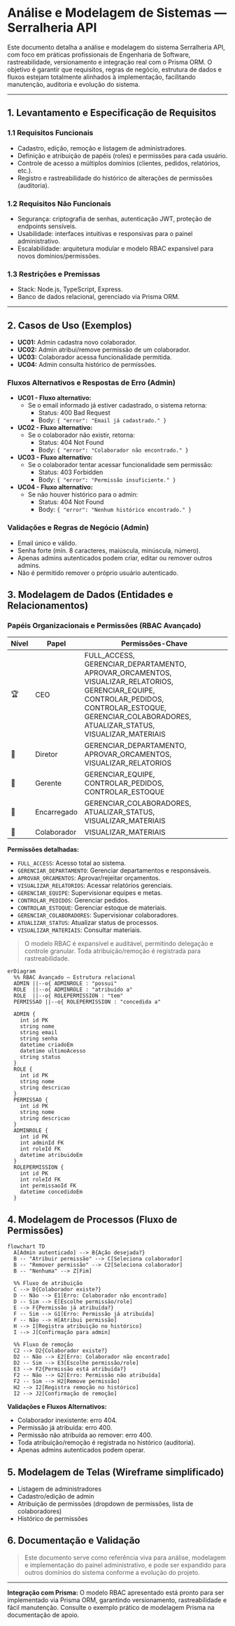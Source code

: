 

# Análise e Modelagem de Sistemas — Serralheria API

Este documento detalha a análise e modelagem do sistema Serralheria API, com foco em práticas profissionais de Engenharia de Software, rastreabilidade, versionamento e integração real com o Prisma ORM. O objetivo é garantir que requisitos, regras de negócio, estrutura de dados e fluxos estejam totalmente alinhados à implementação, facilitando manutenção, auditoria e evolução do sistema.

---


## 1. Levantamento e Especificação de Requisitos


### 1.1 Requisitos Funcionais
- Cadastro, edição, remoção e listagem de administradores.
- Definição e atribuição de papéis (roles) e permissões para cada usuário.
- Controle de acesso a múltiplos domínios (clientes, pedidos, relatórios, etc.).
- Registro e rastreabilidade do histórico de alterações de permissões (auditoria).


### 1.2 Requisitos Não Funcionais
- Segurança: criptografia de senhas, autenticação JWT, proteção de endpoints sensíveis.
- Usabilidade: interfaces intuitivas e responsivas para o painel administrativo.
- Escalabilidade: arquitetura modular e modelo RBAC expansível para novos domínios/permissões.


### 1.3 Restrições e Premissas
- Stack: Node.js, TypeScript, Express.
- Banco de dados relacional, gerenciado via Prisma ORM.

---


## 2. Casos de Uso (Exemplos)
- **UC01:** Admin cadastra novo colaborador.
- **UC02:** Admin atribui/remove permissão de um colaborador.
- **UC03:** Colaborador acessa funcionalidade permitida.
- **UC04:** Admin consulta histórico de permissões.


### Fluxos Alternativos e Respostas de Erro (Admin)

- **UC01 - Fluxo alternativo:**
    - Se o email informado já estiver cadastrado, o sistema retorna:
      - Status: 400 Bad Request
      - Body: `{ "error": "Email já cadastrado." }`
- **UC02 - Fluxo alternativo:**
    - Se o colaborador não existir, retorna:
      - Status: 404 Not Found
      - Body: `{ "error": "Colaborador não encontrado." }`
- **UC03 - Fluxo alternativo:**
    - Se o colaborador tentar acessar funcionalidade sem permissão:
      - Status: 403 Forbidden
      - Body: `{ "error": "Permissão insuficiente." }`
- **UC04 - Fluxo alternativo:**
    - Se não houver histórico para o admin:
      - Status: 404 Not Found
      - Body: `{ "error": "Nenhum histórico encontrado." }`


### Validações e Regras de Negócio (Admin)
- Email único e válido.
- Senha forte (mín. 8 caracteres, maiúscula, minúscula, número).
- Apenas admins autenticados podem criar, editar ou remover outros admins.
- Não é permitido remover o próprio usuário autenticado.


## 3. Modelagem de Dados (Entidades e Relacionamentos)
### Papéis Organizacionais e Permissões (RBAC Avançado)



| Nível | Papel         | Permissões-Chave |
|-------|---------------|-----------------|
| 🏆    | CEO           | FULL_ACCESS, GERENCIAR_DEPARTAMENTO, APROVAR_ORCAMENTOS, VISUALIZAR_RELATORIOS, GERENCIAR_EQUIPE, CONTROLAR_PEDIDOS, CONTROLAR_ESTOQUE, GERENCIAR_COLABORADORES, ATUALIZAR_STATUS, VISUALIZAR_MATERIAIS |
| 💼    | Diretor       | GERENCIAR_DEPARTAMENTO, APROVAR_ORCAMENTOS, VISUALIZAR_RELATORIOS |
| 🧠    | Gerente       | GERENCIAR_EQUIPE, CONTROLAR_PEDIDOS, CONTROLAR_ESTOQUE |
| 🧰    | Encarregado   | GERENCIAR_COLABORADORES, ATUALIZAR_STATUS, VISUALIZAR_MATERIAIS |
| 👷    | Colaborador   | VISUALIZAR_MATERIAIS |


**Permissões detalhadas:**
- `FULL_ACCESS`: Acesso total ao sistema.
- `GERENCIAR_DEPARTAMENTO`: Gerenciar departamentos e responsáveis.
- `APROVAR_ORCAMENTOS`: Aprovar/rejeitar orçamentos.
- `VISUALIZAR_RELATORIOS`: Acessar relatórios gerenciais.
- `GERENCIAR_EQUIPE`: Supervisionar equipes e metas.
- `CONTROLAR_PEDIDOS`: Gerenciar pedidos.
- `CONTROLAR_ESTOQUE`: Gerenciar estoque de materiais.
- `GERENCIAR_COLABORADORES`: Supervisionar colaboradores.
- `ATUALIZAR_STATUS`: Atualizar status de processos.
- `VISUALIZAR_MATERIAIS`: Consultar materiais.

> O modelo RBAC é expansível e auditável, permitindo delegação e controle granular. Toda atribuição/remoção é registrada para rastreabilidade.



```mermaid
erDiagram
  %% RBAC Avançado — Estrutura relacional
  ADMIN ||--o{ ADMINROLE : "possui"
  ROLE  ||--o{ ADMINROLE : "atribuído a"
  ROLE  ||--o{ ROLEPERMISSION : "tem"
  PERMISSAO ||--o{ ROLEPERMISSION : "concedida a"

  ADMIN {
    int id PK
    string nome
    string email
    string senha
    datetime criadoEm
    datetime ultimoAcesso
    string status
  }
  ROLE {
    int id PK
    string nome
    string descricao
  }
  PERMISSAO {
    int id PK
    string nome
    string descricao
  }
  ADMINROLE {
    int id PK
    int adminId FK
    int roleId FK
    datetime atribuidoEm
  }
  ROLEPERMISSION {
    int id PK
    int roleId FK
    int permissaoId FK
    datetime concedidoEm
  }
```


## 4. Modelagem de Processos (Fluxo de Permissões)




```mermaid
flowchart TD
  A[Admin autenticado] --> B{Ação desejada?}
  B -- "Atribuir permissão" --> C[Seleciona colaborador]
  B -- "Remover permissão" --> C2[Seleciona colaborador]
  B -- "Nenhuma" --> Z[Fim]

  %% Fluxo de atribuição
  C --> D{Colaborador existe?}
  D -- Não --> E1[Erro: Colaborador não encontrado]
  D -- Sim --> E[Escolhe permissão/role]
  E --> F{Permissão já atribuída?}
  F -- Sim --> G1[Erro: Permissão já atribuída]
  F -- Não --> H[Atribui permissão]
  H --> I[Registra atribuição no histórico]
  I --> J[Confirmação para admin]

  %% Fluxo de remoção
  C2 --> D2{Colaborador existe?}
  D2 -- Não --> E2[Erro: Colaborador não encontrado]
  D2 -- Sim --> E3[Escolhe permissão/role]
  E3 --> F2{Permissão está atribuída?}
  F2 -- Não --> G2[Erro: Permissão não atribuída]
  F2 -- Sim --> H2[Remove permissão]
  H2 --> I2[Registra remoção no histórico]
  I2 --> J2[Confirmação de remoção]
```


**Validações e Fluxos Alternativos:**
- Colaborador inexistente: erro 404.
- Permissão já atribuída: erro 400.
- Permissão não atribuída ao remover: erro 400.
- Toda atribuição/remoção é registrada no histórico (auditoria).
- Apenas admins autenticados podem operar.


## 5. Modelagem de Telas (Wireframe simplificado)
- Listagem de administradores
- Cadastro/edição de admin
- Atribuição de permissões (dropdown de permissões, lista de colaboradores)
- Histórico de permissões


## 6. Documentação e Validação

> Este documento serve como referência viva para análise, modelagem e implementação do painel administrativo, e pode ser expandido para outros domínios do sistema conforme a evolução do projeto.

---

**Integração com Prisma:**
O modelo RBAC apresentado está pronto para ser implementado via Prisma ORM, garantindo versionamento, rastreabilidade e fácil manutenção. Consulte o exemplo prático de modelagem Prisma na documentação de apoio.


